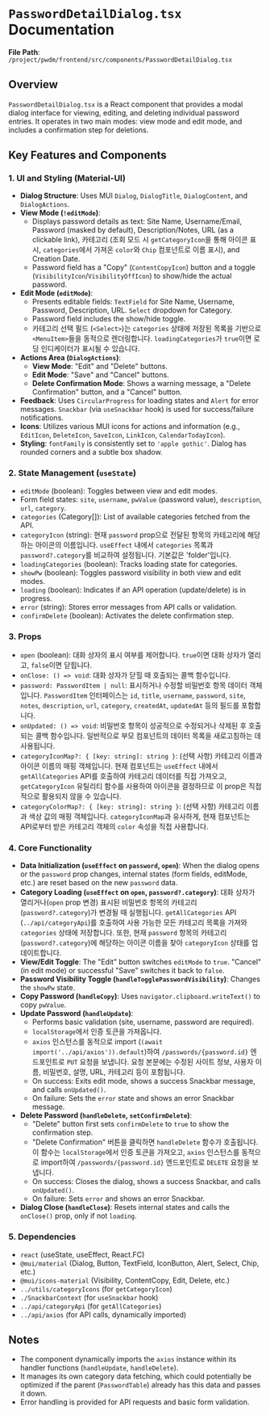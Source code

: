 # `PasswordDetailDialog.tsx` Documentation

**File Path**: `/project/pwdm/frontend/src/components/PasswordDetailDialog.tsx`

## Overview

`PasswordDetailDialog.tsx` is a React component that provides a modal dialog interface for viewing, editing, and deleting individual password entries. It operates in two main modes: view mode and edit mode, and includes a confirmation step for deletions.

## Key Features and Components

### 1. UI and Styling (Material-UI)

-   **Dialog Structure**: Uses MUI `Dialog`, `DialogTitle`, `DialogContent`, and `DialogActions`.
-   **View Mode (`!editMode`)**:
    -   Displays password details as text: Site Name, Username/Email, Password (masked by default), Description/Notes, URL (as a clickable link), 카테고리 (조회 모드 시 `getCategoryIcon`을 통해 아이콘 표시, `categories`에서 가져온 `color`와 `Chip` 컴포넌트로 이름 표시), and Creation Date.
    -   Password field has a "Copy" (`ContentCopyIcon`) button and a toggle (`VisibilityIcon`/`VisibilityOffIcon`) to show/hide the actual password.
-   **Edit Mode (`editMode`)**:
    -   Presents editable fields: `TextField` for Site Name, Username, Password, Description, URL. `Select` dropdown for Category.
    -   Password field includes the show/hide toggle.
    -   카테고리 선택 필드 (`<Select>`)는 `categories` 상태에 저장된 목록을 기반으로 `<MenuItem>`들을 동적으로 렌더링합니다. `loadingCategories`가 `true`이면 로딩 인디케이터가 표시될 수 있습니다.
-   **Actions Area (`DialogActions`)**:
    -   **View Mode**: "Edit" and "Delete" buttons.
    -   **Edit Mode**: "Save" and "Cancel" buttons.
    -   **Delete Confirmation Mode**: Shows a warning message, a "Delete Confirmation" button, and a "Cancel" button.
-   **Feedback**: Uses `CircularProgress` for loading states and `Alert` for error messages. `Snackbar` (via `useSnackbar` hook) is used for success/failure notifications.
-   **Icons**: Utilizes various MUI icons for actions and information (e.g., `EditIcon`, `DeleteIcon`, `SaveIcon`, `LinkIcon`, `CalendarTodayIcon`).
-   **Styling**: `fontFamily` is consistently set to `'apple gothic'`. Dialog has rounded corners and a subtle box shadow.

### 2. State Management (`useState`)

-   `editMode` (boolean): Toggles between view and edit modes.
-   Form field states: `site`, `username`, `pwValue` (password value), `description`, `url`, `category`.
-   `categories` (Category[]): List of available categories fetched from the API.
-   `categoryIcon` (string): 현재 `password` prop으로 전달된 항목의 카테고리에 해당하는 아이콘의 이름입니다. `useEffect` 내에서 `categories` 목록과 `password?.category`를 비교하여 설정됩니다. 기본값은 'folder'입니다.
-   `loadingCategories` (boolean): Tracks loading state for categories.
-   `showPw` (boolean): Toggles password visibility in both view and edit modes.
-   `loading` (boolean): Indicates if an API operation (update/delete) is in progress.
-   `error` (string): Stores error messages from API calls or validation.
-   `confirmDelete` (boolean): Activates the delete confirmation step.

### 3. Props

-   `open` (boolean): 대화 상자의 표시 여부를 제어합니다. `true`이면 대화 상자가 열리고, `false`이면 닫힙니다.
-   `onClose: () => void`: 대화 상자가 닫힐 때 호출되는 콜백 함수입니다.
-   `password: PasswordItem | null`: 표시하거나 수정할 비밀번호 항목 데이터 객체입니다. `PasswordItem` 인터페이스는 `id`, `title`, `username`, `password`, `site`, `notes`, `description`, `url`, `category`, `createdAt`, `updatedAt` 등의 필드를 포함합니다.
-   `onUpdated: () => void`: 비밀번호 항목이 성공적으로 수정되거나 삭제된 후 호출되는 콜백 함수입니다. 일반적으로 부모 컴포넌트의 데이터 목록을 새로고침하는 데 사용됩니다.
-   `categoryIconMap?: { [key: string]: string }`: (선택 사항) 카테고리 이름과 아이콘 이름의 매핑 객체입니다. 현재 컴포넌트는 `useEffect` 내에서 `getAllCategories` API를 호출하여 카테고리 데이터를 직접 가져오고, `getCategoryIcon` 유틸리티 함수를 사용하여 아이콘을 결정하므로 이 prop은 직접적으로 활용되지 않을 수 있습니다.
-   `categoryColorMap?: { [key: string]: string }`: (선택 사항) 카테고리 이름과 색상 값의 매핑 객체입니다. `categoryIconMap`과 유사하게, 현재 컴포넌트는 API로부터 받은 카테고리 객체의 `color` 속성을 직접 사용합니다.

### 4. Core Functionality

-   **Data Initialization (`useEffect` on `password`, `open`)**: When the dialog opens or the `password` prop changes, internal states (form fields, editMode, etc.) are reset based on the new `password` data.
-   **Category Loading (`useEffect` on `open`, `password?.category`)**: 대화 상자가 열리거나(`open` prop 변경) 표시된 비밀번호 항목의 카테고리(`password?.category`)가 변경될 때 실행됩니다. `getAllCategories` API (`../api/categoryApi`)를 호출하여 사용 가능한 모든 카테고리 목록을 가져와 `categories` 상태에 저장합니다. 또한, 현재 `password` 항목의 카테고리(`password?.category`)에 해당하는 아이콘 이름을 찾아 `categoryIcon` 상태를 업데이트합니다.
-   **View/Edit Toggle**: The "Edit" button switches `editMode` to `true`. "Cancel" (in edit mode) or successful "Save" switches it back to `false`.
-   **Password Visibility Toggle (`handleTogglePasswordVisibility`)**: Changes the `showPw` state.
-   **Copy Password (`handleCopy`)**: Uses `navigator.clipboard.writeText()` to copy `pwValue`.
-   **Update Password (`handleUpdate`)**:
    -   Performs basic validation (site, username, password are required).
    -   `localStorage`에서 인증 토큰을 가져옵니다.
    -   `axios` 인스턴스를 동적으로 import (`(await import('../api/axios')).default`)하여 `/passwords/{password.id}` 엔드포인트로 `PUT` 요청을 보냅니다. 요청 본문에는 수정된 사이트 정보, 사용자 이름, 비밀번호, 설명, URL, 카테고리 등이 포함됩니다.
    -   On success: Exits edit mode, shows a success Snackbar message, and calls `onUpdated()`.
    -   On failure: Sets the `error` state and shows an error Snackbar message.
-   **Delete Password (`handleDelete`, `setConfirmDelete`)**:
    -   "Delete" button first sets `confirmDelete` to `true` to show the confirmation step.
    -   "Delete Confirmation" 버튼을 클릭하면 `handleDelete` 함수가 호출됩니다. 이 함수는 `localStorage`에서 인증 토큰을 가져오고, `axios` 인스턴스를 동적으로 import하여 `/passwords/{password.id}` 엔드포인트로 `DELETE` 요청을 보냅니다.
    -   On success: Closes the dialog, shows a success Snackbar, and calls `onUpdated()`.
    -   On failure: Sets `error` and shows an error Snackbar.
-   **Dialog Close (`handleClose`)**: Resets internal states and calls the `onClose()` prop, only if not `loading`.

### 5. Dependencies

-   `react` (useState, useEffect, React.FC)
-   `@mui/material` (Dialog, Button, TextField, IconButton, Alert, Select, Chip, etc.)
-   `@mui/icons-material` (Visibility, ContentCopy, Edit, Delete, etc.)
-   `../utils/categoryIcons` (for `getCategoryIcon`)
-   `./SnackbarContext` (for `useSnackbar` hook)
-   `../api/categoryApi` (for `getAllCategories`)
-   `../api/axios` (for API calls, dynamically imported)

## Notes

-   The component dynamically imports the `axios` instance within its handler functions (`handleUpdate`, `handleDelete`).
-   It manages its own category data fetching, which could potentially be optimized if the parent (`PasswordTable`) already has this data and passes it down.
-   Error handling is provided for API requests and basic form validation.
